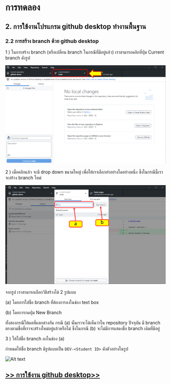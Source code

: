 # การทดลอง

## 2. การใช้งานโปรแกรม github desktop ทำงานพื้นฐาน

### 2.2 การสร้าง branch ด้วย github desktop

1 ) ในการสร้าง branch (หรือเปลี่ยน branch ในกรณีที่มีอยู่แล้ว) เราสามารถคลิกที่ปุ่ม Current branch ดังรูป

![Alt text](./Pictures/Picture-28.png)

2 ) เมื่อคลิกแล้ว จะมี drop down ขนาดใหญ่ เพื่อให้เราเลือกทำอย่างใดอย่างหนึ่ง ซึ่งในกรณีนี้เราจะสร้าง branch ใหม่


![Alt text](./Pictures/Picture-29.png)

จากรูป เราสามารถเลือกวิธีสร้างได้ 2 รูปแบบ

(a)  โดยการใส่ชื่อ branch ที่ต้องการลงในช่อง text box

(b) โดยการกดปุ่ม New Branch

ทั้งสองกรณีให้ผลที่แตกต่างกัน กรณี (a) นั้นเราจะได้เห็นว่าใน repository ปัจจุบัน มี branch ตรงตามชื่อที่เราจะสร้างใหม่อยู่แล้วหรือไม่ ซึ่งในกรณี (b) จะไม่มีการแสดงชื่อ branch เดิมที่มีอยู่


3 ) ให้ใส่ชื่อ branch ลงในช่อง (a)

กำหนดให้ชื่อ branch มีรูปแบบเป็น `DEV-<Student ID>` ดังตัวอย่างในรูป

![Alt text](image.png)








## [>> การใช้งาน github desktop>>](W12-Labsheet-01.md)
